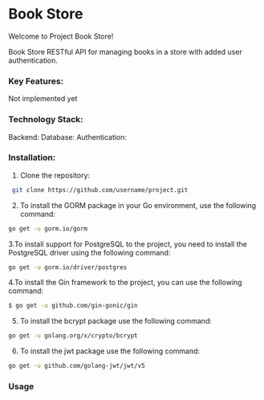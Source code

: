 # Book Store

Welcome to Project Book Store!

Book Store RESTful API for managing books in a store with added user authentication.

### Key Features:
Not implemented yet

### Technology Stack:
Backend:
Database:
Authentication:

### Installation:
1. Clone the repository:
```Bash
 git clone https://github.com/username/project.git
```
2. To install the GORM package in your Go environment, use the following command:
```Bash
go get -u gorm.io/gorm
```
3.To install support for PostgreSQL to the project, you need to install the PostgreSQL driver using the following command:
```Bash
go get -u gorm.io/driver/postgres
```
4.To install the Gin framework to the project, you can use the following command:
```Bash
$ go get -u github.com/gin-gonic/gin
```
5. To install the bcrypt package use the following command:
```bash
go get -u golang.org/x/crypto/bcrypt
```

6. To install the jwt package use the following command:
```bash
go get -u github.com/golang-jwt/jwt/v5
```
### Usage
